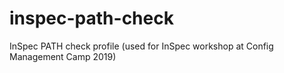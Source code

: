 # inspec-path-check
InSpec PATH check profile (used for InSpec workshop at Config Management Camp 2019)
